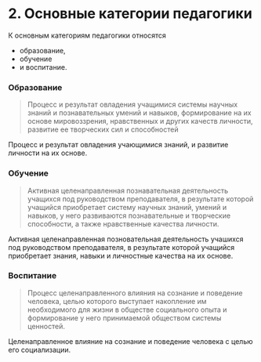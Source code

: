 # 2. Основные категории педагогики

К основным категориям педагогики относятся 

* образование, 
* обучение 
* и воспитание.

### Образование

> Процесс и результат овладения учащимися системы научных знаний и познавательных умений и навыков, формирование на их основе мировоззрения, нравственных и других качеств личности, развитие ее творческих сил и способностей

Процесс и результат овладения учающимися знаний, и развитие личности на их основе.

### Обучение

> Активная целенаправленная познавательная деятельность учащихся под руководством преподавателя, в результате которой учащийся приобретает систему научных знаний, умений и навыков, у него развиваются познавательные и творческие способности, а также нравственные качества личности. 

Активная целенаправленная позновательная деятельность учашихся под руководством преподавателя, в результате которой учащийся приобретает знания, навыки и личностные качества на их основе.

### Воспитание

> Процесс целенаправленного влияния на сознание и поведение человека, целью которого выступает накопление им необходимого для жизни в обществе социального опыта и формирование у него принимаемой обществом системы ценностей. 

Целенаправленное влияние на сознание и поведение человека с целью его социализации.